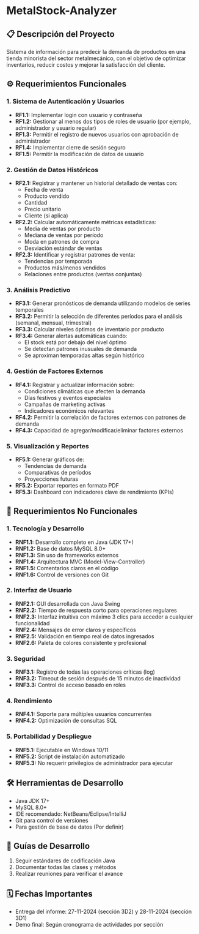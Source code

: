 # MetalStock-Analyzer

## 📋 Descripción del Proyecto
Sistema de información para predecir la demanda de productos en una tienda minorista del sector metalmecánico, con el objetivo de optimizar inventarios, reducir costos y mejorar la satisfacción del cliente.

## ⚙️ Requerimientos Funcionales

### 1. Sistema de Autenticación y Usuarios
- **RF1.1:** Implementar login con usuario y contraseña
- **RF1.2:** Gestionar al menos dos tipos de roles de usuario (por ejemplo, administrador y usuario regular)
- **RF1.3:** Permitir el registro de nuevos usuarios con aprobación de administrador
- **RF1.4:** Implementar cierre de sesión seguro
- **RF1.5:** Permitir la modificación de datos de usuario

### 2. Gestión de Datos Históricos
- **RF2.1:** Registrar y mantener un historial detallado de ventas con:
  - Fecha de venta
  - Producto vendido
  - Cantidad
  - Precio unitario
  - Cliente (si aplica)
- **RF2.2:** Calcular automáticamente métricas estadísticas:
  - Media de ventas por producto
  - Mediana de ventas por período
  - Moda en patrones de compra
  - Desviación estándar de ventas
- **RF2.3:** Identificar y registrar patrones de venta:
  - Tendencias por temporada
  - Productos más/menos vendidos
  - Relaciones entre productos (ventas conjuntas)

### 3. Análisis Predictivo
- **RF3.1:** Generar pronósticos de demanda utilizando modelos de series temporales
- **RF3.2:** Permitir la selección de diferentes períodos para el análisis (semanal, mensual, trimestral)
- **RF3.3:** Calcular niveles óptimos de inventario por producto
- **RF3.4:** Generar alertas automáticas cuando:
  - El stock está por debajo del nivel óptimo
  - Se detectan patrones inusuales de demanda
  - Se aproximan temporadas altas según histórico

### 4. Gestión de Factores Externos
- **RF4.1:** Registrar y actualizar información sobre:
  - Condiciones climáticas que afecten la demanda
  - Días festivos y eventos especiales
  - Campañas de marketing activas
  - Indicadores económicos relevantes
- **RF4.2:** Permitir la correlación de factores externos con patrones de demanda
- **RF4.3:** Capacidad de agregar/modificar/eliminar factores externos

### 5. Visualización y Reportes
- **RF5.1:** Generar gráficos de:
  - Tendencias de demanda
  - Comparativas de períodos
  - Proyecciones futuras
- **RF5.2:** Exportar reportes en formato PDF
- **RF5.3:** Dashboard con indicadores clave de rendimiento (KPIs)

## 🔧 Requerimientos No Funcionales

### 1. Tecnología y Desarrollo
- **RNF1.1:** Desarrollo completo en Java (JDK 17+)
- **RNF1.2:** Base de datos MySQL 8.0+
- **RNF1.3:** Sin uso de frameworks externos
- **RNF1.4:** Arquitectura MVC (Model-View-Controller)
- **RNF1.5:** Comentarios claros en el código
- **RNF1.6:** Control de versiones con Git

### 2. Interfaz de Usuario
- **RNF2.1:** GUI desarrollada con Java Swing
- **RNF2.2:** Tiempo de respuesta corto para operaciones regulares
- **RNF2.3:** Interfaz intuitiva con máximo 3 clics para acceder a cualquier funcionalidad
- **RNF2.4:** Mensajes de error claros y específicos
- **RNF2.5:** Validación en tiempo real de datos ingresados
- **RNF2.6:** Paleta de colores consistente y profesional

### 3. Seguridad
- **RNF3.1:** Registro de todas las operaciones críticas (log)
- **RNF3.2:** Timeout de sesión después de 15 minutos de inactividad
- **RNF3.3:** Control de acceso basado en roles

### 4. Rendimiento
- **RNF4.1:** Soporte para múltiples usuarios concurrentes
- **RNF4.2:** Optimización de consultas SQL

### 5. Portabilidad y Despliegue
- **RNF5.1:** Ejecutable en Windows 10/11
- **RNF5.2:** Script de instalación automatizado
- **RNF5.3:** No requerir privilegios de administrador para ejecutar

## 🛠️ Herramientas de Desarrollo
- Java JDK 17+
- MySQL 8.0+
- IDE recomendado: NetBeans/Eclipse/IntelliJ
- Git para control de versiones
- Para gestión de base de datos (Por definir)

## 📝 Guías de Desarrollo
1. Seguir estándares de codificación Java
2. Documentar todas las clases y métodos
3. Realizar reuniones para verificar el avance

## 🗓️ Fechas Importantes
- Entrega del informe: 27-11-2024 (sección 3D2) y 28-11-2024 (sección 3D1)
- Demo final: Según cronograma de actividades por sección
